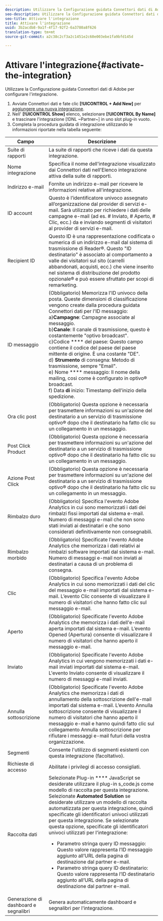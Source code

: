 ```yaml
---
description: Utilizzare la Configurazione guidata Connettori dati di Adobe per configurare l'integrazione.
seo-description: Utilizzare la Configurazione guidata Connettori dati di Adobe per configurare l'integrazione.
seo-title: Attivare l'integrazione
title: Attivare l'integrazione
uuid: 3b2acdb8-9a1f-4f17-92f2-6a3780a8f626
translation-type: tm+mt
source-git-commit: a2c38c2cf3a2c1451e2c60e003ebe1fa9bfd145d

---
```



# Attivare l'integrazione{#activate-the-integration}

Utilizzare la Configurazione guidata Connettori dati di Adobe per configurare l'integrazione.

1. Avviate Connettori [](https://marketing.adobe.com/resources/help/en_US/genesis/c_overview.html) dati e fate clic **[!UICONTROL + Add New]** per [aggiungere una nuova integrazione](https://marketing.adobe.com/resources/help/en_US/genesis/t_add_integration.html).
1. Nell' **[!UICONTROL Show]** elenco, selezionare **[!UICONTROL By Name]** e trascinare l'integrazione [!DNL ~Partner~] in uno slot plug-in vuoto.
1. Completa la procedura guidata di integrazione utilizzando le informazioni riportate nella tabella seguente:

| Campo | Descrizione |
|--- |--- |
| Suite di rapporti | La suite di rapporti che riceve i dati da questa integrazione. |
| Nome integrazione | Specifica il nome dell'integrazione visualizzato dai Connettori dati nell'Elenco integrazione attiva della suite di rapporti. |
| Indirizzo e-mail | Fornite un indirizzo e-mail per ricevere le informazioni relative all'integrazione. |
| ID account | Questo è l’identificatore univoco assegnato all’organizzazione dal provider di servizi e-mail. Sarà utilizzato per richiedere i dati delle campagne e-mail (ad es. # Inviato, # Aperto, # Clic, ecc.) da e inviando segmenti di visitatori al provider di servizi e-mail. |
| Recipient ID | Questo ID è una rappresentazione codificata o numerica di un indirizzo e-mail dal sistema di trasmissione di Reader®. Questo "ID destinatario" è associato al comportamento a valle dei visitatori sul sito (carrelli abbandonati, acquisti, ecc.) che viene inserito nel sistema di distribuzione del prodotto opzionale® e può essere sfruttato per scopi di remarketing. |
| ID messaggio | (Obbligatorio) Memorizza l'ID univoco della posta. Queste dimensioni di classificazione vengono create dalla procedura guidata Connettori dati per l'ID messaggio: <br>a)**Campagne**: Campagne associate al messaggio. <br>b)**Canale**: Il canale di trasmissione, questo è costantemente "optivo broadcast". <br>c)Codice **** del paese: Questo campo contiene il codice del paese del paese mittente di origine. È una costante "DE". <br>d) **Strumento** di consegna: Metodo di trasmissione, sempre "Email".<br> e) Nome **** messaggio: Il nome della mailing, così come è configurato in optivo® broadcast. <br>f) Data **di** inizio: Timestamp dell'inizio della spedizione. |
| Ora clic post | (Obbligatorio) Questa opzione è necessaria per trasmettere informazioni su un'azione del destinatario a un servizio di trasmissione optivo® dopo che il destinatario ha fatto clic su un collegamento in un messaggio. |
| Post Click Product | (Obbligatorio) Questa opzione è necessaria per trasmettere informazioni su un'azione del destinatario a un servizio di trasmissione optivo® dopo che il destinatario ha fatto clic su un collegamento in un messaggio. |
| Azione Post Click | (Obbligatorio) Questa opzione è necessaria per trasmettere informazioni su un'azione del destinatario a un servizio di trasmissione optivo® dopo che il destinatario ha fatto clic su un collegamento in un messaggio. |
| Rimbalzo duro | (Obbligatorio) Specifica l'evento Adobe Analytics in cui sono memorizzati i dati dei rimbalzi fissi importati dal sistema e-mail. Numero di messaggi e-mail che non sono stati inviati ai destinatari e che sono considerati definitivamente non consegnabili. |
| Rimbalzo morbido | (Obbligatorio) Specificate l'evento Adobe Analytics che memorizza i dati relativi ai rimbalzi software importati dal sistema e-mail. Numero di messaggi e-mail non inviati ai destinatari a causa di un problema di consegna. |
| Clic | (Obbligatorio) Specifica l'evento Adobe Analytics in cui sono memorizzati i dati del clic del messaggio e-mail importati dal sistema e-mail. L’evento Clic consente di visualizzare il numero di visitatori che hanno fatto clic sul messaggio e-mail. |
| Aperto | (Obbligatorio) Specificate l'evento Adobe Analytics che memorizza i dati dell'e-mail aperta importati dal sistema e-mail. L’evento Opened (Apertura) consente di visualizzare il numero di visitatori che hanno aperto il messaggio e-mail. |
| Inviato | (Obbligatorio) Specificate l'evento Adobe Analytics in cui vengono memorizzati i dati e-mail inviati importati dal sistema e-mail. L'evento Inviato consente di visualizzare il numero di messaggi e-mail inviati. |
| Annulla sottoscrizione | (Obbligatorio) Specificate l'evento Adobe Analytics che memorizza i dati di annullamento della sottoscrizione dell'e-mail importati dal sistema e-mail. L’evento Annulla sottoscrizione consente di visualizzare il numero di visitatori che hanno aperto il messaggio e-mail e hanno quindi fatto clic sul collegamento Annulla sottoscrizione per rifiutare i messaggi e-mail futuri della vostra organizzazione. |
| Segmenti | Consente l'utilizzo di segmenti esistenti con questa integrazione (facoltativo). |
|  Richieste di accesso | Abilitate i privilegi di accesso consigliati. |
| Raccolta dati | Selezionate Plug-in **** JavaScript se desiderate utilizzare il plug-in s_code.js come modello di raccolta per questa integrazione. Selezionate **Automated Solution** se desiderate utilizzare un modello di raccolta automatizzata per questa integrazione, quindi specificate gli identificatori univoci utilizzati per questa integrazione. Se selezionate questa opzione, specificate gli identificatori univoci utilizzati per l'integrazione:<ul><li>Parametro stringa query ID messaggio: Questo valore rappresenta l’ID messaggio aggiunto all’URL della pagina di destinazione dal partner e-mail.</li><li>Parametro stringa query ID destinatario: Questo valore rappresenta l’ID destinatario aggiunto all’URL della pagina di destinazione dal partner e-mail.</li></ul> |
| Generazione di dashboard e segnalibri | Genera automaticamente dashboard e segnalibri per l'integrazione. |